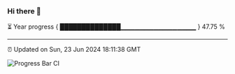 ### Hi there 👋

⏳ Year progress { ██████████████▁▁▁▁▁▁▁▁▁▁▁▁▁▁▁▁ } 47.75 %

---

⏰ Updated on Sun, 23 Jun 2024 18:11:38 GMT

![Progress Bar CI](https://github.com/code-lakshay/GitHub-Actions-Demo/workflows/Progress%20Bar%20CI/badge.svg)
